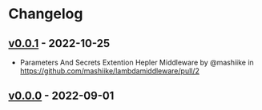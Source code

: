 # Changelog

## [v0.0.1](https://github.com/mashiike/lambdamiddleware/compare/v0.0.0...v0.0.1) - 2022-10-25
- Parameters And Secrets Extention Hepler Middleware by @mashiike in https://github.com/mashiike/lambdamiddleware/pull/2

## [v0.0.0](https://github.com/mashiike/lambdamiddleware/commits/v0.0.0) - 2022-09-01

